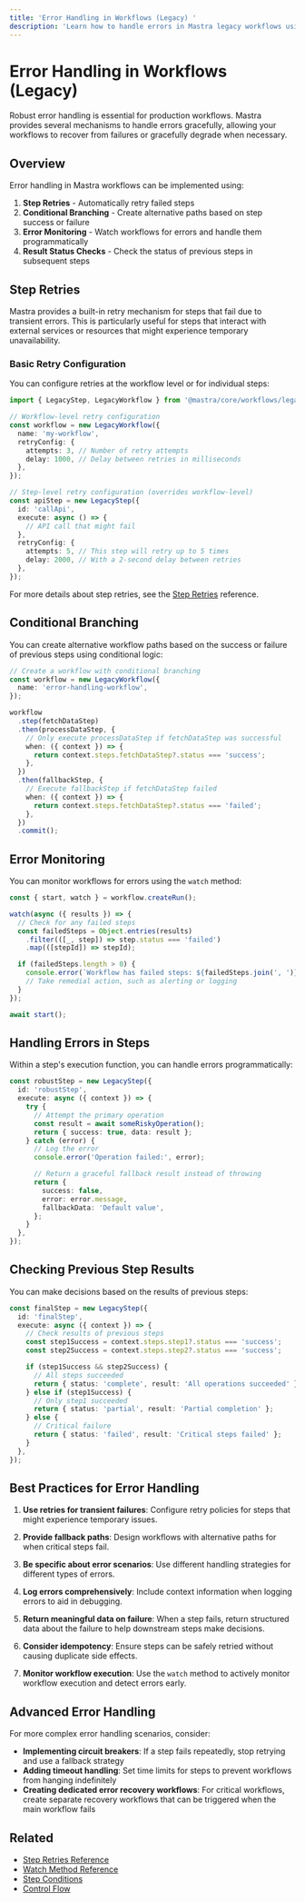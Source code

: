 ```yaml
---
title: 'Error Handling in Workflows (Legacy) '
description: 'Learn how to handle errors in Mastra legacy workflows using step retries, conditional branching, and monitoring.'
---
```


# Error Handling in Workflows (Legacy)

Robust error handling is essential for production workflows. Mastra provides several mechanisms to handle errors gracefully, allowing your workflows to recover from failures or gracefully degrade when necessary.

## Overview

Error handling in Mastra workflows can be implemented using:

1. **Step Retries** - Automatically retry failed steps
2. **Conditional Branching** - Create alternative paths based on step success or failure
3. **Error Monitoring** - Watch workflows for errors and handle them programmatically
4. **Result Status Checks** - Check the status of previous steps in subsequent steps

## Step Retries

Mastra provides a built-in retry mechanism for steps that fail due to transient errors. This is particularly useful for steps that interact with external services or resources that might experience temporary unavailability.

### Basic Retry Configuration

You can configure retries at the workflow level or for individual steps:

```typescript
import { LegacyStep, LegacyWorkflow } from '@mastra/core/workflows/legacy';

// Workflow-level retry configuration
const workflow = new LegacyWorkflow({
  name: 'my-workflow',
  retryConfig: {
    attempts: 3, // Number of retry attempts
    delay: 1000, // Delay between retries in milliseconds
  },
});

// Step-level retry configuration (overrides workflow-level)
const apiStep = new LegacyStep({
  id: 'callApi',
  execute: async () => {
    // API call that might fail
  },
  retryConfig: {
    attempts: 5, // This step will retry up to 5 times
    delay: 2000, // With a 2-second delay between retries
  },
});
```

For more details about step retries, see the [Step Retries](../../reference/legacyWorkflows/step-retries) reference.

## Conditional Branching

You can create alternative workflow paths based on the success or failure of previous steps using conditional logic:

```typescript
// Create a workflow with conditional branching
const workflow = new LegacyWorkflow({
  name: 'error-handling-workflow',
});

workflow
  .step(fetchDataStep)
  .then(processDataStep, {
    // Only execute processDataStep if fetchDataStep was successful
    when: ({ context }) => {
      return context.steps.fetchDataStep?.status === 'success';
    },
  })
  .then(fallbackStep, {
    // Execute fallbackStep if fetchDataStep failed
    when: ({ context }) => {
      return context.steps.fetchDataStep?.status === 'failed';
    },
  })
  .commit();
```

## Error Monitoring

You can monitor workflows for errors using the `watch` method:

```typescript
const { start, watch } = workflow.createRun();

watch(async ({ results }) => {
  // Check for any failed steps
  const failedSteps = Object.entries(results)
    .filter(([_, step]) => step.status === 'failed')
    .map(([stepId]) => stepId);

  if (failedSteps.length > 0) {
    console.error(`Workflow has failed steps: ${failedSteps.join(', ')}`);
    // Take remedial action, such as alerting or logging
  }
});

await start();
```

## Handling Errors in Steps

Within a step's execution function, you can handle errors programmatically:

```typescript
const robustStep = new LegacyStep({
  id: 'robustStep',
  execute: async ({ context }) => {
    try {
      // Attempt the primary operation
      const result = await someRiskyOperation();
      return { success: true, data: result };
    } catch (error) {
      // Log the error
      console.error('Operation failed:', error);

      // Return a graceful fallback result instead of throwing
      return {
        success: false,
        error: error.message,
        fallbackData: 'Default value',
      };
    }
  },
});
```

## Checking Previous Step Results

You can make decisions based on the results of previous steps:

```typescript
const finalStep = new LegacyStep({
  id: 'finalStep',
  execute: async ({ context }) => {
    // Check results of previous steps
    const step1Success = context.steps.step1?.status === 'success';
    const step2Success = context.steps.step2?.status === 'success';

    if (step1Success && step2Success) {
      // All steps succeeded
      return { status: 'complete', result: 'All operations succeeded' };
    } else if (step1Success) {
      // Only step1 succeeded
      return { status: 'partial', result: 'Partial completion' };
    } else {
      // Critical failure
      return { status: 'failed', result: 'Critical steps failed' };
    }
  },
});
```

## Best Practices for Error Handling

1. **Use retries for transient failures**: Configure retry policies for steps that might experience temporary issues.

2. **Provide fallback paths**: Design workflows with alternative paths for when critical steps fail.

3. **Be specific about error scenarios**: Use different handling strategies for different types of errors.

4. **Log errors comprehensively**: Include context information when logging errors to aid in debugging.

5. **Return meaningful data on failure**: When a step fails, return structured data about the failure to help downstream steps make decisions.

6. **Consider idempotency**: Ensure steps can be safely retried without causing duplicate side effects.

7. **Monitor workflow execution**: Use the `watch` method to actively monitor workflow execution and detect errors early.

## Advanced Error Handling

For more complex error handling scenarios, consider:

- **Implementing circuit breakers**: If a step fails repeatedly, stop retrying and use a fallback strategy
- **Adding timeout handling**: Set time limits for steps to prevent workflows from hanging indefinitely
- **Creating dedicated error recovery workflows**: For critical workflows, create separate recovery workflows that can be triggered when the main workflow fails

## Related

- [Step Retries Reference](../../reference/legacyWorkflows/step-retries)
- [Watch Method Reference](../../reference/legacyWorkflows/watch)
- [Step Conditions](../../reference/legacyWorkflows/step-condition)
- [Control Flow](./control-flow)
